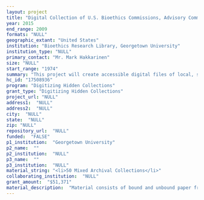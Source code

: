 ```yaml
--- 
layout: project 
title: "Digital Collection of U.S. Bioethics Commissions, Advisory Committees, and Research Panels Materials"
year: 2015
end_range: 2009
formats: "NULL"
geographic_extant: "United States"
institution: "Bioethics Research Library, Georgetown University"
institution_type: "NULL"
primary_contact: "Mr. Mark Hakkarinen"
size: "NULL"
start_range: "1974"
summary: "This project will create accessible digital files of local, state, and federal government documents related to the field of bioethics. The documents would be drawn from multiple governmental archival collections housed at the Bioethics Research Library, which cover a range of topics important to the early history (1970's) of the field through the present day including the ethics of health, the environment, and emerging technologies. The documents would be digitized and hosted in the open access repository, DigitalGeorgetown, with citations and keywords applied to assist with the discovery of digitized materials. This project will support the mission of the Library to make available the literature of essential areas of bioethics for use by worldwide researchers and policy makers, including international ethics committees, institutional review boards, and governmental ethics committees in more than 60 countries. To digitize the documents student employees will be trained and supervised in the processing of materials."
hc_id: "17508936"
program: "Digitizing Hidden Collections"
grant_type: "Digitizing Hidden Collections"
project_url: "NULL"
address1:  "NULL"
address2:  "NULL"
city:  "NULL"
state:  "NULL"
zip: "NULL"
repository_url:  "NULL"
funded:  "FALSE"
p1_institution:  "Georgetown University"
p2_name:  ""
p2_institution:  "NULL"
p3_name:  ""
p3_institution:  "NULL"
material_string: "<li>50 Mixed Archival Collections</li>"
collaborating_institution:  "NULL"
grant_amount:  "$51,371"
material_description:  "Material consists of bound and unbound paper from local, State, and Federal Government agencies, departments, and partner institutions. Most documents are original copies, though many of the briefing books, subject files, and ancillary material relating to commission work are facsimiles as these were the copies given to commission members. All materials are currently housed at Georgetown University. Within the archival subject files are copies of articles and other materials that were used for background research and could not be digitized and distributed without consent.\n\n\n\nThe Bioethics Research Library has digitized selected reports from these collections but many materials remain accessible only by visiting the archival collection. Specific collections that will benefit from digitization are the following:\n\n\n\n The National Commission for the Protection of Human Subjects of Biomedical and Behavioral Research, 1974-1978.\n\n\n\nIn the early history of bioethics, the Executive Branch's Department of Health, Education and Welfare established the National Commission for the Protection of Human Subjects of Biomedical and Behavioral Research. The archive encompasses 43 meetings from 1974-1978 and includes briefing books, subject files, and transcripts from these meetings. 13.76 linear feet \n\n\n\nPresident's Commission for the Study of Ethical Problems in Medicine and in Biomedical and Behavioral Research, 1978-1983.\n\n\n\nThis congressionally mandated group was formed in 1978, succeeding the National Commission for the Protection of Human Subjects of Biomedical and Behavioral Research. It worked independently from January 1980 to March 1983. The archive encompasses 28 meetings held between 1980 and 1983 and includes briefing books, subject files, and transcripts from these meetings. 28.35 linear feet\n\n\n\nEthics Advisory Board (EAB), 1978-1979.\n\n\n\nThis group began in 1978 under the auspices of the Department of Health, Education and Welfare. Its pronouncement on human embryo research in 1979, followed by the EAB dissolution, began a 15-year moratorium on such research. 1.66 linear feet"
---
```


